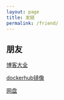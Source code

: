 ```yaml
---
layout: page
title: 友链
permalink: /friend/
---
```


## 朋友

[博客大全](https://daohang.lusongsong.com)

[dockerhub镜像](https://dockerhub.940213.xyz)

[网盘](https://pan.jermey.cn)